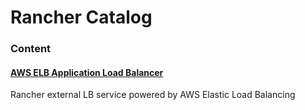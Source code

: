 # Rancher Catalog

### Content

#### [AWS ELB Application Load Balancer](https://github.com/janeczku/external-lb/tree/advanced/providers/elbv2)
Rancher external LB service powered by AWS Elastic Load Balancing
